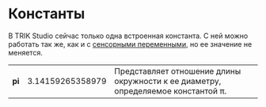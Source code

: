 # Константы

В TRIK Studio сейчас только одна встроенная константа. С ней можно работать так же, как и с [сенсорными переменными](sensory-variables.md), но ее значение не меняется.

|        |                  |                                                                                   |
| ------ | ---------------- | --------------------------------------------------------------------------------- |
| **pi** | 3.14159265358979 | Представляет отношение длины окружности к ее диаметру, определяемое константой π. |
